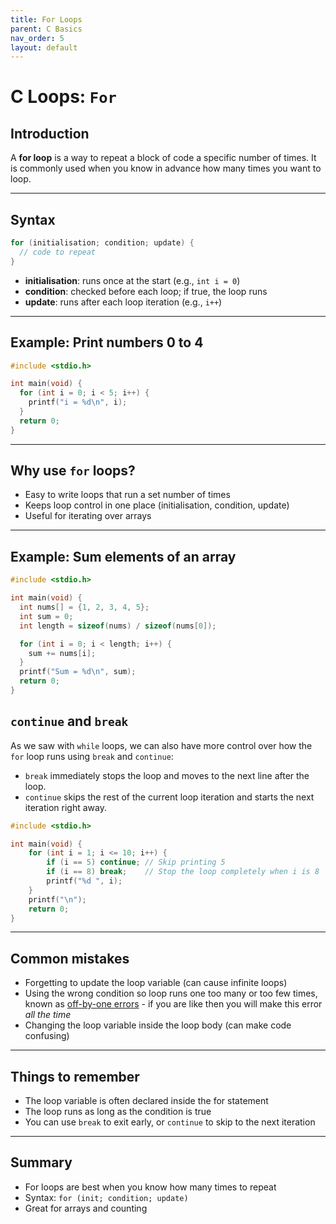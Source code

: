 ```yaml
---
title: For Loops
parent: C Basics
nav_order: 5
layout: default
---
```


# C Loops: `For`

## Introduction

A **for loop** is a way to repeat a block of code a specific number of times. It is commonly used when you know in advance how many times you want to loop.

---

## Syntax

```c
for (initialisation; condition; update) {
  // code to repeat
}
```

- **initialisation**: runs once at the start (e.g., `int i = 0`)
- **condition**: checked before each loop; if true, the loop runs
- **update**: runs after each loop iteration (e.g., `i++`)

---

## Example: Print numbers 0 to 4

```c
#include <stdio.h>

int main(void) {
  for (int i = 0; i < 5; i++) {
    printf("i = %d\n", i);
  }
  return 0;
}
```

---

## Why use `for` loops?

- Easy to write loops that run a set number of times
- Keeps loop control in one place (initialisation, condition, update)
- Useful for iterating over arrays

---

## Example: Sum elements of an array

```c
#include <stdio.h>

int main(void) {
  int nums[] = {1, 2, 3, 4, 5};
  int sum = 0;
  int length = sizeof(nums) / sizeof(nums[0]);

  for (int i = 0; i < length; i++) {
    sum += nums[i];
  }
  printf("Sum = %d\n", sum);
  return 0;
}
```

## `continue` and `break`

As we saw with `while` loops, we can also have more control over how the `for` loop runs using `break` and `continue`:

- `break` immediately stops the loop and moves to the next line after the loop.
- `continue` skips the rest of the current loop iteration and starts the next iteration right away.

```c
#include <stdio.h>

int main(void) {
    for (int i = 1; i <= 10; i++) {
        if (i == 5) continue; // Skip printing 5
        if (i == 8) break;    // Stop the loop completely when i is 8
        printf("%d ", i);
    }
    printf("\n");
    return 0;
}
```

---

## Common mistakes

- Forgetting to update the loop variable (can cause infinite loops)
- Using the wrong condition so loop runs one too many or too few times, known as  [off-by-one errors](https://en.wikipedia.org/wiki/Off-by-one_error) - if you are like then you will make this error *all the time*
- Changing the loop variable inside the loop body (can make code confusing)

---

## Things to remember

- The loop variable is often declared inside the for statement
- The loop runs as long as the condition is true
- You can use `break` to exit early, or `continue` to skip to the next iteration

---

## Summary

- For loops are best when you know how many times to repeat
- Syntax: `for (init; condition; update)`
- Great for arrays and counting
